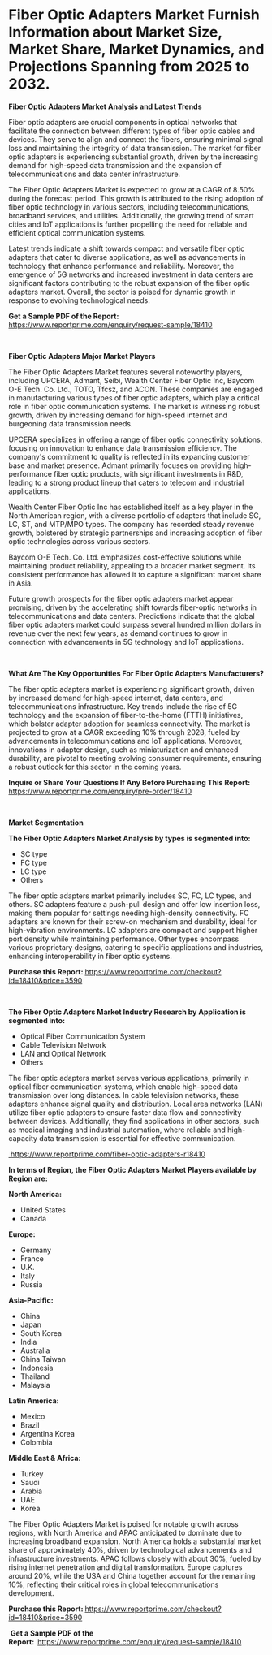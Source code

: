 <p><h1>Fiber Optic Adapters Market Furnish Information about Market Size, Market Share, Market Dynamics, and Projections Spanning from 2025 to 2032.</h1></p><p><strong>Fiber Optic Adapters Market Analysis and Latest Trends</strong></p>
<p><p>Fiber optic adapters are crucial components in optical networks that facilitate the connection between different types of fiber optic cables and devices. They serve to align and connect the fibers, ensuring minimal signal loss and maintaining the integrity of data transmission. The market for fiber optic adapters is experiencing substantial growth, driven by the increasing demand for high-speed data transmission and the expansion of telecommunications and data center infrastructure.</p><p>The Fiber Optic Adapters Market is expected to grow at a CAGR of 8.50% during the forecast period. This growth is attributed to the rising adoption of fiber optic technology in various sectors, including telecommunications, broadband services, and utilities. Additionally, the growing trend of smart cities and IoT applications is further propelling the need for reliable and efficient optical communication systems.</p><p>Latest trends indicate a shift towards compact and versatile fiber optic adapters that cater to diverse applications, as well as advancements in technology that enhance performance and reliability. Moreover, the emergence of 5G networks and increased investment in data centers are significant factors contributing to the robust expansion of the fiber optic adapters market. Overall, the sector is poised for dynamic growth in response to evolving technological needs.</p></p>
<p><strong>Get a Sample PDF of the Report:&nbsp;</strong> <a href="https://www.reportprime.com/enquiry/request-sample/18410?utm_campaign=4558&utm_medium=2&utm_source=Github&utm_content=ia&utm_term=17052025&utm_id=fiber-optic-adapters">https://www.reportprime.com/enquiry/request-sample/18410</a></p>
<p>&nbsp;</p>
<p><strong>Fiber Optic Adapters Major Market Players</strong></p>
<p><p>The Fiber Optic Adapters Market features several noteworthy players, including UPCERA, Admant, Seibi, Wealth Center Fiber Optic Inc, Baycom O-E Tech. Co. Ltd., TOTO, Tfcsz, and ACON. These companies are engaged in manufacturing various types of fiber optic adapters, which play a critical role in fiber optic communication systems. The market is witnessing robust growth, driven by increasing demand for high-speed internet and burgeoning data transmission needs.</p><p>UPCERA specializes in offering a range of fiber optic connectivity solutions, focusing on innovation to enhance data transmission efficiency. The company's commitment to quality is reflected in its expanding customer base and market presence. Admant primarily focuses on providing high-performance fiber optic products, with significant investments in R&D, leading to a strong product lineup that caters to telecom and industrial applications.</p><p>Wealth Center Fiber Optic Inc has established itself as a key player in the North American region, with a diverse portfolio of adapters that include SC, LC, ST, and MTP/MPO types. The company has recorded steady revenue growth, bolstered by strategic partnerships and increasing adoption of fiber optic technologies across various sectors.</p><p>Baycom O-E Tech. Co. Ltd. emphasizes cost-effective solutions while maintaining product reliability, appealing to a broader market segment. Its consistent performance has allowed it to capture a significant market share in Asia.</p><p>Future growth prospects for the fiber optic adapters market appear promising, driven by the accelerating shift towards fiber-optic networks in telecommunications and data centers. Predictions indicate that the global fiber optic adapters market could surpass several hundred million dollars in revenue over the next few years, as demand continues to grow in connection with advancements in 5G technology and IoT applications.</p></p>
<p>&nbsp;</p>
<p><strong>What Are The Key Opportunities For Fiber Optic Adapters Manufacturers?</strong></p>
<p><p>The fiber optic adapters market is experiencing significant growth, driven by increased demand for high-speed internet, data centers, and telecommunications infrastructure. Key trends include the rise of 5G technology and the expansion of fiber-to-the-home (FTTH) initiatives, which bolster adapter adoption for seamless connectivity. The market is projected to grow at a CAGR exceeding 10% through 2028, fueled by advancements in telecommunications and IoT applications. Moreover, innovations in adapter design, such as miniaturization and enhanced durability, are pivotal to meeting evolving consumer requirements, ensuring a robust outlook for this sector in the coming years.</p></p>
<p><strong>Inquire or Share Your Questions If Any Before Purchasing This Report:</strong> <a href="https://www.reportprime.com/enquiry/pre-order/18410?utm_campaign=4558&utm_medium=2&utm_source=Github&utm_content=ia&utm_term=17052025&utm_id=fiber-optic-adapters">https://www.reportprime.com/enquiry/pre-order/18410</a></p>
<p>&nbsp;</p>
<p><strong>Market Segmentation</strong></p>
<p><strong>The Fiber Optic Adapters Market Analysis by types is segmented into:</strong></p>
<p><ul><li>SC type</li><li>FC type</li><li>LC type</li><li>Others</li></ul></p>
<p><p>The fiber optic adapters market primarily includes SC, FC, LC types, and others. SC adapters feature a push-pull design and offer low insertion loss, making them popular for settings needing high-density connectivity. FC adapters are known for their screw-on mechanism and durability, ideal for high-vibration environments. LC adapters are compact and support higher port density while maintaining performance. Other types encompass various proprietary designs, catering to specific applications and industries, enhancing interoperability in fiber optic systems.</p></p>
<p><strong>Purchase this Report:&nbsp;</strong><a href="https://www.reportprime.com/checkout?id=18410&price=3590&utm_campaign=4558&utm_medium=2&utm_source=Github&utm_content=ia&utm_term=17052025&utm_id=fiber-optic-adapters">https://www.reportprime.com/checkout?id=18410&price=3590</a></p>
<p>&nbsp;</p>
<p><strong>The Fiber Optic Adapters Market Industry Research by Application is segmented into:</strong></p>
<p><ul><li>Optical Fiber Communication System</li><li>Cable Television Network</li><li>LAN and Optical Network</li><li>Others</li></ul></p>
<p><p>The fiber optic adapters market serves various applications, primarily in optical fiber communication systems, which enable high-speed data transmission over long distances. In cable television networks, these adapters enhance signal quality and distribution. Local area networks (LAN) utilize fiber optic adapters to ensure faster data flow and connectivity between devices. Additionally, they find applications in other sectors, such as medical imaging and industrial automation, where reliable and high-capacity data transmission is essential for effective communication.</p></p>
<p><a href="https://www.reportprime.com/fiber-optic-adapters-r18410?utm_campaign=4558&utm_medium=2&utm_source=Github&utm_content=ia&utm_term=17052025&utm_id=fiber-optic-adapters">&nbsp;https://www.reportprime.com/fiber-optic-adapters-r18410</a></p>
<p><strong>In terms of Region, the Fiber Optic Adapters Market Players available by Region are:</strong></p>
<p>
    <p> <strong> North America: </strong>
        <ul>
            <li>United States</li>
            <li>Canada</li>
        </ul>
        </p> 
    <p> <strong> Europe: </strong>
        <ul>
            <li>Germany</li>
            <li>France</li>
            <li>U.K.</li>
            <li>Italy</li>
            <li>Russia</li>
        </ul>
        </p> 
    <p> <strong> Asia-Pacific: </strong>
        <ul>
            <li>China</li>
            <li>Japan</li>
            <li>South Korea</li>
            <li>India</li>
            <li>Australia</li>
            <li>China Taiwan</li>
            <li>Indonesia</li>
            <li>Thailand</li>
            <li>Malaysia</li>
        </ul>
        </p> 
    <p> <strong> Latin America: </strong>
        <ul>
            <li>Mexico</li>
            <li>Brazil</li>
            <li>Argentina Korea</li>
            <li>Colombia</li>
        </ul>
        </p> 
    <p> <strong> Middle East & Africa: </strong>
        <ul>
            <li>Turkey</li>
            <li>Saudi</li>
            <li>Arabia</li>
            <li>UAE</li>
            <li>Korea</li>
        </ul>
    </p>
    </p>
<p><p>The Fiber Optic Adapters Market is poised for notable growth across regions, with North America and APAC anticipated to dominate due to increasing broadband expansion. North America holds a substantial market share of approximately 40%, driven by technological advancements and infrastructure investments. APAC follows closely with about 30%, fueled by rising internet penetration and digital transformation. Europe captures around 20%, while the USA and China together account for the remaining 10%, reflecting their critical roles in global telecommunications development.</p></p>
<p><strong>Purchase this Report: </strong><a href="https://www.reportprime.com/checkout?id=18410&price=3590&utm_campaign=4558&utm_medium=2&utm_source=Github&utm_content=ia&utm_term=17052025&utm_id=fiber-optic-adapters">https://www.reportprime.com/checkout?id=18410&price=3590</a></p>
<p>&nbsp;<strong>Get a Sample PDF of the Report:&nbsp;&nbsp;</strong><a href="https://www.reportprime.com/enquiry/request-sample/18410?utm_campaign=4558&utm_medium=2&utm_source=Github&utm_content=ia&utm_term=17052025&utm_id=fiber-optic-adapters">https://www.reportprime.com/enquiry/request-sample/18410</a></p>
<p><strong></strong></p>
<p><p></p><p></p><p></p></p>